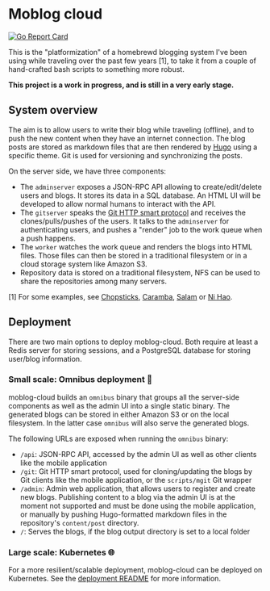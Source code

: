 # Moblog cloud

[![Go Report Card](https://goreportcard.com/badge/github.com/abustany/moblog-cloud)](https://goreportcard.com/report/github.com/abustany/moblog-cloud)

This is the "platformization" of a homebrewd blogging system I've been using
while traveling over the past few years [1], to take it from a couple of
hand-crafted bash scripts to something more robust.

**This project is a work in progress, and is still in a very early stage.**

## System overview

The aim is to allow users to write their blog while traveling (offline), and to
push the new content when they have an internet connection. The blog posts are
stored as markdown files that are then rendered by [Hugo](https://gohugo.io/)
using a specific theme. Git is used for versioning and synchronizing the posts.

On the server side, we have three components:

- The `adminserver` exposes a JSON-RPC API allowing to create/edit/delete users
  and blogs. It stores its data in a SQL database. An HTML UI will be developed
  to allow normal humans to interact with the API.
- The `gitserver` speaks the [Git HTTP smart protocol](https://github.com/git/git/blob/master/Documentation/technical/http-protocol.txt)
  and receives the clones/pulls/pushes of the users. It talks to the
  `adminserver` for authenticating users, and pushes a "render" job to the work
  queue when a push happens.
- The `worker` watches the work queue and renders the blogs into HTML files.
  Those files can then be stored in a traditional filesystem or in a cloud
  storage system like Amazon S3.
- Repository data is stored on a traditional filesystem, NFS can be used to
  share the repositories among many servers.

[1] For some examples, see [Chopsticks](https://chopsticks.bustany.org/),
[Caramba](https://caramba.bustany.org/), [Salam](https://salam.bustany.org/) or
[Ni Hao](https://nihao.bustany.org/).

## Deployment

There are two main options to deploy moblog-cloud. Both require at least a Redis
server for storing sessions, and a PostgreSQL database for storing user/blog
information.

### Small scale: Omnibus deployment 🚌

moblog-cloud builds an `omnibus` binary that groups all the server-side
components as well as the admin UI into a single static binary. The generated
blogs can be stored in either Amazon S3 or on the local filesystem. In the
latter case `omnibus` will also serve the generated blogs.

The following URLs are exposed when running the `omnibus` binary:

- `/api`: JSON-RPC API, accessed by the admin UI as well as other clients like
  the mobile application
- `/git`: Git HTTP smart protocol, used for cloning/updating the blogs by Git
  clients like the mobile application, or the `scripts/mgit` Git wrapper
- `/admin`: Admin web application, that allows users to register and create new
  blogs. Publishing content to a blog via the admin UI is at the moment not
  supported and must be done using the mobile application, or manually by
  pushing Hugo-formatted markdown files in the repository's `content/post`
  directory.
- `/`: Serves the blogs, if the blog output directory is set to a local folder

### Large scale: Kubernetes 🌐

For a more resilient/scalable deployment, moblog-cloud can be deployed on
Kubernetes. See the [deployment README](deployment/README.md) for more
information.
